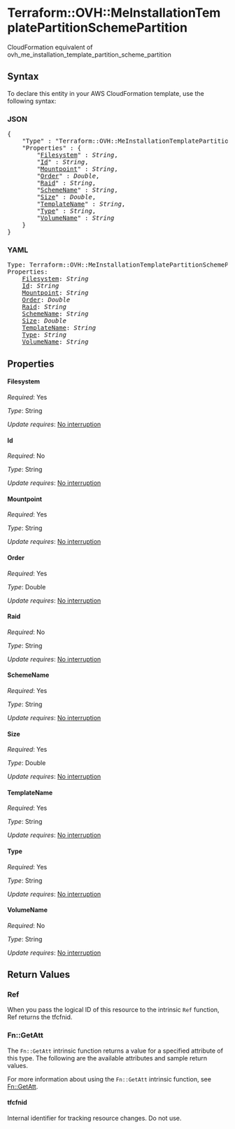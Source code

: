 # Terraform::OVH::MeInstallationTemplatePartitionSchemePartition

CloudFormation equivalent of ovh_me_installation_template_partition_scheme_partition

## Syntax

To declare this entity in your AWS CloudFormation template, use the following syntax:

### JSON

<pre>
{
    "Type" : "Terraform::OVH::MeInstallationTemplatePartitionSchemePartition",
    "Properties" : {
        "<a href="#filesystem" title="Filesystem">Filesystem</a>" : <i>String</i>,
        "<a href="#id" title="Id">Id</a>" : <i>String</i>,
        "<a href="#mountpoint" title="Mountpoint">Mountpoint</a>" : <i>String</i>,
        "<a href="#order" title="Order">Order</a>" : <i>Double</i>,
        "<a href="#raid" title="Raid">Raid</a>" : <i>String</i>,
        "<a href="#schemename" title="SchemeName">SchemeName</a>" : <i>String</i>,
        "<a href="#size" title="Size">Size</a>" : <i>Double</i>,
        "<a href="#templatename" title="TemplateName">TemplateName</a>" : <i>String</i>,
        "<a href="#type" title="Type">Type</a>" : <i>String</i>,
        "<a href="#volumename" title="VolumeName">VolumeName</a>" : <i>String</i>
    }
}
</pre>

### YAML

<pre>
Type: Terraform::OVH::MeInstallationTemplatePartitionSchemePartition
Properties:
    <a href="#filesystem" title="Filesystem">Filesystem</a>: <i>String</i>
    <a href="#id" title="Id">Id</a>: <i>String</i>
    <a href="#mountpoint" title="Mountpoint">Mountpoint</a>: <i>String</i>
    <a href="#order" title="Order">Order</a>: <i>Double</i>
    <a href="#raid" title="Raid">Raid</a>: <i>String</i>
    <a href="#schemename" title="SchemeName">SchemeName</a>: <i>String</i>
    <a href="#size" title="Size">Size</a>: <i>Double</i>
    <a href="#templatename" title="TemplateName">TemplateName</a>: <i>String</i>
    <a href="#type" title="Type">Type</a>: <i>String</i>
    <a href="#volumename" title="VolumeName">VolumeName</a>: <i>String</i>
</pre>

## Properties

#### Filesystem

_Required_: Yes

_Type_: String

_Update requires_: [No interruption](https://docs.aws.amazon.com/AWSCloudFormation/latest/UserGuide/using-cfn-updating-stacks-update-behaviors.html#update-no-interrupt)

#### Id

_Required_: No

_Type_: String

_Update requires_: [No interruption](https://docs.aws.amazon.com/AWSCloudFormation/latest/UserGuide/using-cfn-updating-stacks-update-behaviors.html#update-no-interrupt)

#### Mountpoint

_Required_: Yes

_Type_: String

_Update requires_: [No interruption](https://docs.aws.amazon.com/AWSCloudFormation/latest/UserGuide/using-cfn-updating-stacks-update-behaviors.html#update-no-interrupt)

#### Order

_Required_: Yes

_Type_: Double

_Update requires_: [No interruption](https://docs.aws.amazon.com/AWSCloudFormation/latest/UserGuide/using-cfn-updating-stacks-update-behaviors.html#update-no-interrupt)

#### Raid

_Required_: No

_Type_: String

_Update requires_: [No interruption](https://docs.aws.amazon.com/AWSCloudFormation/latest/UserGuide/using-cfn-updating-stacks-update-behaviors.html#update-no-interrupt)

#### SchemeName

_Required_: Yes

_Type_: String

_Update requires_: [No interruption](https://docs.aws.amazon.com/AWSCloudFormation/latest/UserGuide/using-cfn-updating-stacks-update-behaviors.html#update-no-interrupt)

#### Size

_Required_: Yes

_Type_: Double

_Update requires_: [No interruption](https://docs.aws.amazon.com/AWSCloudFormation/latest/UserGuide/using-cfn-updating-stacks-update-behaviors.html#update-no-interrupt)

#### TemplateName

_Required_: Yes

_Type_: String

_Update requires_: [No interruption](https://docs.aws.amazon.com/AWSCloudFormation/latest/UserGuide/using-cfn-updating-stacks-update-behaviors.html#update-no-interrupt)

#### Type

_Required_: Yes

_Type_: String

_Update requires_: [No interruption](https://docs.aws.amazon.com/AWSCloudFormation/latest/UserGuide/using-cfn-updating-stacks-update-behaviors.html#update-no-interrupt)

#### VolumeName

_Required_: No

_Type_: String

_Update requires_: [No interruption](https://docs.aws.amazon.com/AWSCloudFormation/latest/UserGuide/using-cfn-updating-stacks-update-behaviors.html#update-no-interrupt)

## Return Values

### Ref

When you pass the logical ID of this resource to the intrinsic `Ref` function, Ref returns the tfcfnid.

### Fn::GetAtt

The `Fn::GetAtt` intrinsic function returns a value for a specified attribute of this type. The following are the available attributes and sample return values.

For more information about using the `Fn::GetAtt` intrinsic function, see [Fn::GetAtt](https://docs.aws.amazon.com/AWSCloudFormation/latest/UserGuide/intrinsic-function-reference-getatt.html).

#### tfcfnid

Internal identifier for tracking resource changes. Do not use.

